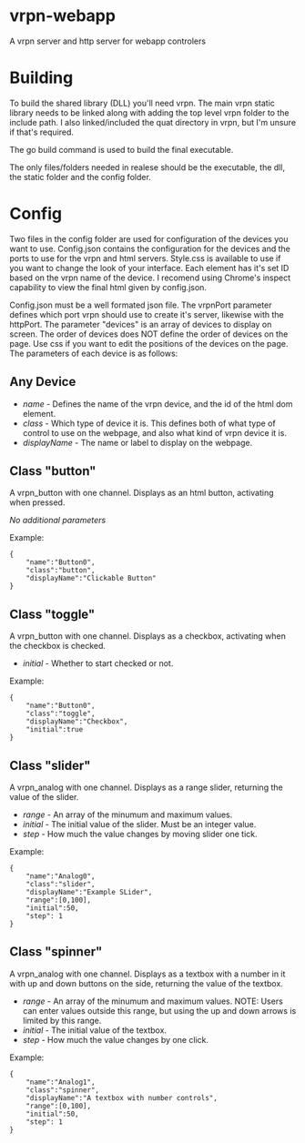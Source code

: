 vrpn-webapp
===========

A vrpn server and http server for webapp controlers

Building
===========
To build the shared library (DLL) you'll need vrpn.  The main vrpn static library needs to be linked along with adding the top level vrpn folder to the include path.  I also linked/included the quat directory in vrpn, but I'm unsure if that's required.

The go build command is used to build the final executable.

The only files/folders needed in realese should be the executable, the dll, the static folder and the config folder.

Config
===========
Two files in the config folder are used for configuration of the devices you want to use.  Config.json contains the configuration for the devices and the ports to use for the vrpn and html servers.  Style.css is available to use if you want to change the look of your interface.  Each element has it's set ID based on the vrpn name of the device.  I recomend using Chrome's inspect capability to view the final html given by config.json.

Config.json must be a well formated json file.  The vrpnPort parameter defines which port vrpn should use to create it's server, likewise with the httpPort.
The parameter "devices" is an array of devices to display on screen.  The order of devices does NOT define the order of devices on the page.  Use css if you want to edit the positions of the devices on the page.  The parameters of each device is as follows:

Any Device
-----------
* _name_ - Defines the name of the vrpn device, and the id of the html dom element.
* _class_ - Which type of device it is.  This defines both of what type of control to use on the webpage, and also what kind of vrpn device it is.
* _displayName_ - The name or label to display on the webpage.

Class "button"
-----------
A vrpn_button with one channel.  Displays as an html button, activating when pressed.

_No additional parameters_

Example:

	{
		"name":"Button0",
		"class":"button",
		"displayName":"Clickable Button"
	}

Class "toggle"
-----------
A vrpn_button with one channel.  Displays as a checkbox, activating when the checkbox is checked.

* _initial_ - Whether to start checked or not.

Example:

	{
		"name":"Button0",
		"class":"toggle",
		"displayName":"Checkbox",
		"initial":true
	}

Class "slider"
-----------
A vrpn_analog with one channel.  Displays as a range slider, returning the value of the slider.

* _range_ - An array of the minumum and maximum values.
* _initial_ - The initial value of the slider.  Must be an integer value.
* _step_ - How much the value changes by moving slider one tick.

Example:

	{
		"name":"Analog0",
		"class":"slider",
		"displayName":"Example SLider",
		"range":[0,100],
		"initial":50,
		"step": 1
	}

Class "spinner"
-----------
A vrpn_analog with one channel.  Displays as a textbox with a number in it with up and down buttons on the side, returning the value of the textbox.

* _range_ - An array of the minumum and maximum values.  NOTE: Users can enter values outside this range, but using the up and down arrows is limited by this range.
* _initial_ - The initial value of the textbox.
* _step_ - How much the value changes by one click.

Example:

	{
		"name":"Analog1",
		"class":"spinner",
		"displayName":"A textbox with number controls",
		"range":[0,100],
		"initial":50,
		"step": 1
	}
